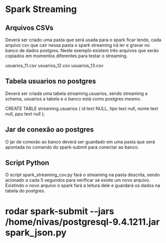 # Spark Streaming

## Arquivos CSVs

Deverá ser criado uma pasta que será usada para o spark ficar lendo, cada arquivo csv que cair nessa pasta o spark streaming irá ler e gravar no banco de dados postgres. Neste exemplo existem três arquivos que serão copiados em momentos diferentes para testar o streaming.

usuarios_11.csv
usuarios_12.csv
usuarios_13.csv

## Tabela usuarios no postgres

Deverá ser criada uma tabela streaming.usuarios, sendo streaming a schema, usuarios a tabela e o banco está como postgres mesmo.

CREATE TABLE streaming.usuarios (
	id text NULL,
	tipo text null,
	nome text null,
	ppu text null
);

## Jar de conexão ao postgres

O jar de conexão ao banco deverá ser guardado em uma pasta que será apontada no comando do spark-submit para conectar ao banco.

## Script Python

O script spark_streaming_csv.py fará o streaming na pasta descrita, sendo acionado a cada 5 segundos para verificar se existe um novo arquivo.
Existindo o novo arquivo o spark fará a leitura dele e guardará os dados na tabela do postgres.

# rodar spark-submit --jars /home/nivas/postgresql-9.4.1211.jar spark_json.py
